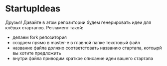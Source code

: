 # StartupIdeas

Друзья! Давайте в этом репозитории будем генерировать идеи для клёвых стартапов.
Регламент такой:
- делаем fork репозитория
- создаем прямо в master-е в главной папке текстовый файл
- название файла должно соответстовать названию стартапа, котоырй вы хотите предложить
- внутри файла приводим краткое описание идеи вашего стартапа

